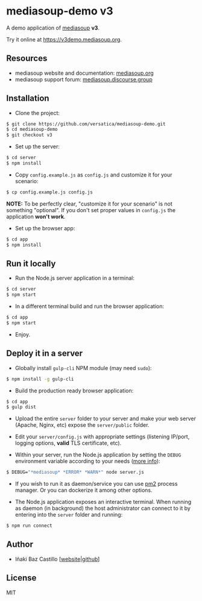 # mediasoup-demo v3

A demo application of [mediasoup](https://mediasoup.org) **v3**.

Try it online at https://v3demo.mediasoup.org.


## Resources

* mediasoup website and documentation: [mediasoup.org](https://mediasoup.org)
* mediasoup support forum: [mediasoup.discourse.group](https://mediasoup.discourse.group)


## Installation

* Clone the project:

```bash
$ git clone https://github.com/versatica/mediasoup-demo.git
$ cd mediasoup-demo
$ git checkout v3
```

* Set up the server:

```bash
$ cd server
$ npm install
```

* Copy `config.example.js` as `config.js` and customize it for your scenario:

```bash
$ cp config.example.js config.js
```

**NOTE:** To be perfectly clear, "customize it for your scenario" is not something "optional". If you don't set proper values in `config.js` the application **won't work**.

* Set up the browser app:

```bash
$ cd app
$ npm install
```


## Run it locally

* Run the Node.js server application in a terminal:

```bash
$ cd server
$ npm start
```

* In a different terminal build and run the browser application:

```bash
$ cd app
$ npm start
```

* Enjoy.


## Deploy it in a server

* Globally install `gulp-cli` NPM module (may need `sudo`):

```bash
$ npm install -g gulp-cli
```

* Build the production ready browser application:

```bash
$ cd app
$ gulp dist
```

* Upload the entire `server` folder to your server and make your web server (Apache, Nginx, etc) expose the `server/public` folder.

* Edit your `server/config.js` with appropriate settings (listening IP/port, logging options, **valid** TLS certificate, etc).

* Within your server, run the Node.js application by setting the `DEBUG` environment variable according to your needs ([more info](https://mediasoup.org/documentation/v3/mediasoup/debugging/)):

```bash
$ DEBUG="*mediasoup* *ERROR* *WARN*" node server.js
```
* If you wish to run it as daemon/service you can use [pm2](https://www.npmjs.com/package/pm2) process manager. Or you can dockerize it among other options.

* The Node.js application exposes an interactive terminal. When running as daemon (in background) the host administrator can connect to it by entering into the `server` folder and running:

```bash
$ npm run connect
```


## Author

* Iñaki Baz Castillo [[website](https://inakibaz.me)|[github](https://github.com/ibc/)]


## License

MIT
